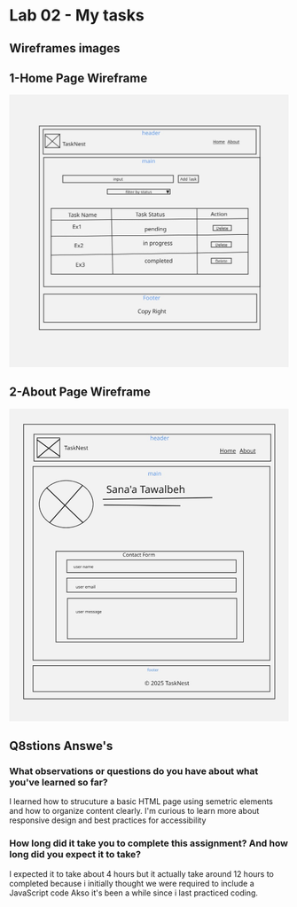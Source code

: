 
# Lab 02 - My tasks

## Wireframes images

## 1-Home Page Wireframe

![Home Page Wireframe](./images/Wireframes-whiteboard/Home-Page-Wireframe.jpg)

## 2-About Page Wireframe

![About Page Wireframe](./images/Wireframes-whiteboard/About-Page-Wireframe.jpg)

## Q8stions Answe's 

### What observations or questions do you have about what you've learned so far?

I learned how to strucuture a basic HTML page using semetric elements and how to organize content clearly.
I'm curious to learn more about responsive design and best practices for accessibility

### How long did it take you to complete this assignment? And how long did you expect it to take?

I expected it to take about 4 hours but it actually take around 12 hours to completed because i initially thought we were required to include a JavaScript code Akso it's been a while since i last practiced coding.


